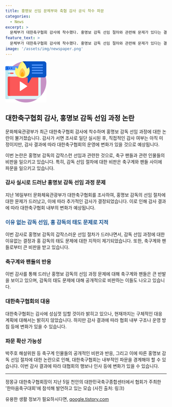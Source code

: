 ```yaml
---
title: 홍명보 선임 문체부와 축협 감사 공식 착수 파문
categories:
  - News
excerpt: >
  문체부가 대한축구협회 감사에 착수했다. 홍명보 감독 선임 절차와 관련해 문제가 있다는 결론을 내리고, 감수 전환을 결정했다. 축구협회는 감사에 성실히 임할 것이라 밝혔다. 전 감독 경질 후 새 감독을 찾지 못하다가 갑자기 홍 감독이 선임되어 팬들과 축구 관계자들의 논란을 빚고 있다. 이에 축구협회는 홍 감독 선임 절차를 문제 삼는 축구 인사들의 비판을 받고 있다.
feature_text: >
  문체부가 대한축구협회 감사에 착수했다. 홍명보 감독 선임 절차와 관련해 문제가 있다는 결론을 내리고, 감수 전환을 결정했다. 축구협회는 감사에 성실히 임할 것이라 밝혔다. 전 감독 경질 후 새 감독을 찾지 못하다가 갑자기 홍 감독이 선임되어 팬들과 축구 관계자들의 논란을 빚고 있다. 이에 축구협회는 홍 감독 선임 절차를 문제 삼는 축구 인사들의 비판을 받고 있다.
image: '/assets/img/newspaper.png'
---
```


<p><img src="/assets/img/news.png" alt="rentncar 속보" /></p>

<h2 data-ke-size="size26">대한축구협회 감사, 홍명보 감독 선임 과정 논란</h2>

<p data-ke-size="size16">문화체육관광부가 최근 대한축구협회 감사에 착수하며 홍명보 감독 선임 과정에 대한 논란이 불거졌습니다. 감사가 서면 조사로 일단 실시된 후, 직접적인 감사 여부는 아직 미정이지만, 감사 결과에 따라 대한축구협회의 운영에 변화가 있을 것으로 예상됩니다.<p>

<p data-ke-size="size16">이번 논란은 홍명보 감독의 갑작스런 선임과 관련한 것으로, 축구 팬들과 관련 인물들의 비판을 일으키고 있습니다. 특히, 감독 선임 절차에 대한 비판은 축구계와 팬들 사이에 파문을 일으키고 있습니다. </p>

<h3>감사 실시로 드러난 홍명보 감독 선임 과정 문제</h3>

<p data-ke-size="size16">지난 16일부터 문화체육관광부가 대한축구협회를 조사하여, 홍명보 감독의 선임 절차에 대한 문제가 드러났고, 이에 따라 추가적인 감사가 결정되었습니다. 이로 인해 감사 결과에 따라 대한축구협회 내부의 변화가 예상됩니다.</p>

<h3><span style="color: #1a5490;">이유 없는 감독 선임, 홍 감독의 태도 문제로 지적</span></h3>

<p data-ke-size="size16">이번 감사로 홍명보 감독의 갑작스러운 선임 절차가 드러나면서, 감독 선임 과정에 대한 이유없는 결정과 홍 감독의 태도 문제에 대한 지적이 제기되었습니다. 또한, 축구계와 팬들로부터 큰 비판을 받고 있습니다.</p>

<h3>축구계와 팬들의 반응</h3>

<p data-ke-size="size16">이번 감사를 통해 드러난 홍명보 감독의 선임 과정 문제에 대해 축구계와 팬들은 큰 반발을 보이고 있으며, 감독의 태도 문제에 대해 공개적으로 비판하는 이들도 나오고 있습니다.</p>

<h3>대한축구협회의 대응</h3>

<p data-ke-size="size16">대한축구협회는 감사에 성심껏 임할 것이라 밝히고 있으나, 현재까지는 구체적인 대응 계획에 대해서는 밝히지 않았습니다. 하지만 감사 결과에 따라 협회 내부 구조나 운영 방침 등에 변화가 있을 수 있습니다.</p>

<h3>파문 확산 가능성</h3>

<p data-ke-size="size16">박주호 해설위원 등 축구계 인물들의 공개적인 비판과 반응, 그리고 이에 따른 홍명보 감독 선임 절차에 대한 논란으로 인해, 대한축구협회는 내부적인 파문을 경계해야 할 수 있습니다. 이번 감사 결과에 따라 대협회의 행보나 인사 등에 변화가 있을 수 있습니다.</p>

<hr>

<p data-ke-size="size16">정몽규 대한축구협회장이 지난 5일 천안의 대한민국축구종합센터에서 협회가 주최한 '한마음축구대회'에 참석해 발언하고 있는 모습 (사진 출처: 링크)</p>
유용한 생활 정보가 필요하시다면, <a href="https://qoogle.tistory.com" rel="dofollow">qoogle.tistory.com</a>



